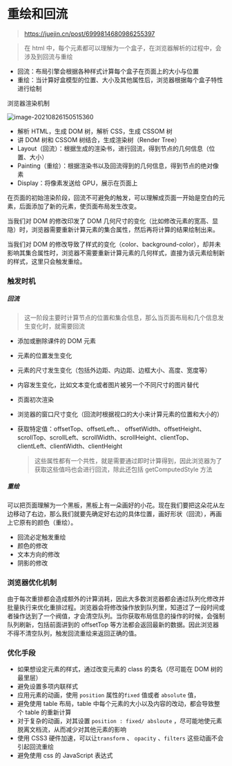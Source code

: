 # 重绘和回流

> https://juejin.cn/post/6999814680986255397

> 在 html 中，每个元素都可以理解为一个盒子，在浏览器解析的过程中，会涉及到回流与重绘

- 回流：布局引擎会根据各种样式计算每个盒子在页面上的大小与位置
- 重绘：当计算好盒模型的位置、大小及其他属性后，浏览器根据每个盒子特性进行绘制

浏览器渲染机制

![image-20210826150515360](https://pic.tinsfox.com/uPic/image-20210826150515360.png)

- 解析 HTML，生成 DOM 树，解析 CSS，生成 CSSOM 树
- 讲 DOM 树和 CSSOM 树结合，生成渲染树（Render Tree）
- Layout（回流）：根据生成的渲染书，进行回流，得到节点的几何信息（位置、大小）
- Painting（重绘）：根据渲染书以及回流得到的几何信息，得到节点的绝对像素
- Display：将像素发送给 GPU，展示在页面上

在页面的初始渲染阶段，回流不可避免的触发，可以理解成页面一开始是空白的元素，后面添加了新的元素，使页面布局发生改变。

当我们对 DOM 的修改印发了 DOM 几何尺寸的变化（比如修改元素的宽高、显隐）时，浏览器需要重新计算元素的集合属性，然后再将计算的结果绘制出来。

当我们对 DOM 的修改导致了样式的变化（color、background-color），却并未影响其集合属性时，浏览器不需要重新计算元素的几何样式，直接为该元素绘制新的样式，这里只会触发重绘。

### 触发时机

##### 回流

> 这一阶段主要时计算节点的位置和集合信息，那么当页面布局和几个信息发生变化时，就需要回流

- 添加或删除课件的 DOM 元素

- 元素的位置发生变化

- 元素的尺寸发生变化（包括外边距、内边距、边框大小、高度、宽度等）

- 内容发生变化，比如文本变化或者图片被另一个不同尺寸的图片替代

- 页面初次渲染

- 浏览器的窗口尺寸变化（回流时根据视口的大小来计算元素的位置和大小的）

- 获取特定值：offsetTop、offsetLeft、、 offsetWidth、offsetHeight、scrollTop、scrollLeft、scrollWidth、scrollHeight、clientTop、clientLeft、clientWidth、clientHeight

  > 这些属性都有一个共性，就是需要通过即时计算得到，因此浏览器为了获取这些值吗也会进行回流，除此还包括 getComputedStyle 方法

##### 重绘

可以把页面理解为一个黑板，黑板上有一朵画好的小花。现在我们要把这朵花从左边移动了右边，那么我们就要先确定好右边的具体位置，画好形状（回流），再画上它原有的颜色（重绘）。

- 回流必定触发重绘
- 颜色的修改
- 文本方向的修改
- 阴影的修改

### 浏览器优化机制

由于每次重排都会造成额外的计算消耗，因此大多数浏览器都会通过队列化修改并批量执行来优化重排过程。浏览器会将修改操作放到队列里，知道过了一段时间或者操作达到了一个阀值，才会清空队列。当你获取布局信息的操作的时候，会强制队列刷新，包括前面讲到的 offsetTop 等方法都会返回最新的数据。因此浏览器不得不清空队列，触发回流重绘来返回正确的值。

### 优化手段

- 如果想设定元素的样式，通过改变元素的 class 的类名（尽可能在 DOM 树的最里层）
- 避免设置多项内联样式
- 应用元素的动画，使用 `position` 属性的`fixed` 值或者 `absolute` 值，
- 避免使用 table 布局，table 中每个元素的大小以及内容的改动，都会导致整个 table 的重新计算
- 对于复杂的动画，对其设置 `position : fixed/ absloute` ，尽可能地使元素脱离文档流，从而减少对其他元素的影响
- 使用 CSS3 硬件加速，可以让`transform` 、 `opacity` 、`filters` 这些动画不会引起回流重绘
- 避免使用 css 的 JavaScript 表达式
